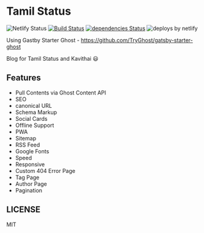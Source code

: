 # Tamil Status

![Netlify Status](https://api.netlify.com/api/v1/badges/f1b2c0a3-9358-4f97-9ef0-6af3d98b922d/deploy-status) [![Build Status](https://travis-ci.org/mskian/tamil-status.svg?branch=master)](https://travis-ci.org/mskian/tamil-status) [![dependencies Status](https://david-dm.org/mskian/tamil-status/status.svg?style=flat-square)](https://david-dm.org/mskian/tamil-status) ![deploys by netlify](https://img.shields.io/badge/deploys%20by-netlify-00c7b7.svg?style=flat-square)

Using Gastby Starter Ghost - <https://github.com/TryGhost/gatsby-starter-ghost>

Blog for Tamil Status and Kavithai 😃

## Features

- Pull Contents via Ghost Content API
- SEO
- canonical URL
- Schema Markup
- Social Cards
- Offline Support
- PWA
- Sitemap
- RSS Feed
- Google Fonts
- Speed
- Responsive
- Custom 404 Error Page
- Tag Page
- Author Page
- Pagination

## LICENSE

MIT
